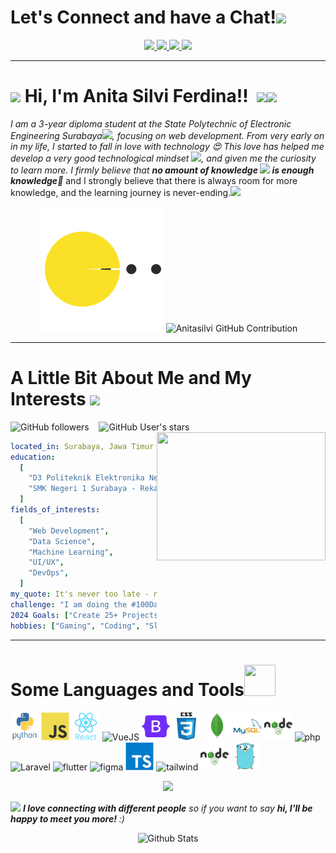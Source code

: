 ### <h1>Let's Connect and have a Chat!<img src="https://emoji.gg/assets/emoji/7279-vibecat.gif" width="24"/></h1>
<p align="center">
<a href="https://anitasilvi.github.io/">
  <img height="50" src="https://user-images.githubusercontent.com/46517096/166972883-f5f1d88c-0246-4374-88ac-ded0f2cf0699.png"/>
</a>
<a href="https://www.linkedin.com/in/anitasilviferdina/">
  <img height="50" src="https://user-images.githubusercontent.com/46517096/166973395-19676cd8-f8ec-4abf-83ff-da8243505b82.png"/>
</a>
<a href="https://twitter.com/aniitasilvi/">
  <img height="50" src="https://user-images.githubusercontent.com/46517096/166974271-91dfa250-d70b-4cb9-8707-f1bda1b708c3.png"/>
</a>
<a href="https://www.instagram.com/aniitasilvi/">
  <img height="50" src="https://user-images.githubusercontent.com/46517096/166974368-9798f39f-1f46-499c-b14e-81f0a3f83a06.png"/>
</a>
</p>
<hr>

### <h1><img src="https://github.com/rajput2107/rajput2107/blob/master/Assets/Hi.gif" width="29px"> Hi, I'm Anita Silvi Ferdina!!&nbsp;  <img src="https://raw.githubusercontent.com/alexnaiman/alexnaiman/master/resources/bongocat.gif" width="50px" /><img src="https://github.com/rajput2107/rajput2107/blob/master/Assets/Earth.gif" width="24px"></h1>
<em>I am a 3-year diploma student at the State Polytechnic of Electronic Engineering Surabaya<img src="https://media.giphy.com/media/fYSnHlufseco8Fh93Z/giphy.gif" width="30">, focusing on web development.</b></a> From very early on in my life, I started to fall in love with technology 😍 This love has helped me develop a very good technological mindset <img src="https://github.com/rajput2107/rajput2107/blob/master/Assets/PC.gif" height="20px"/>, and given me the curiosity to learn more. I firmly believe that **no amount of knowledge <img src="https://github.com/rajput2107/rajput2107/blob/master/Assets/Rocket.gif" height="18px"> is enough knowledge**🧠</em> and I strongly believe that there is always room for more knowledge, and the learning journey is never-ending.<img src="https://media.giphy.com/media/WUlplcMpOCEmTGBtBW/giphy.gif" width="30"> 

<div align="center">
	<img src="https://raw.githubusercontent.com/Aniket965/Aniket965/master/pacman.svg?sanitize=true" width="200" height="200">
	 <img src="https://github-profile-summary-cards.vercel.app/api/cards/profile-details?username=Anitasilvi&theme=algolia" alt="Anitasilvi GitHub Contribution"/>
</div>
<hr>

### <h1> A Little Bit About Me and My Interests <img src="https://media.giphy.com/media/VgCDAzcKvsR6OM0uWg/giphy.gif" width="50"></h1>

<img alt="GitHub followers" src="https://img.shields.io/github/followers/Anitasilvi?style=social"> &nbsp;&nbsp; <img alt="GitHub User's stars" src="https://img.shields.io/github/stars/Anitasilvi?style=social">
<img src="https://i.imgur.com/KXx0cCx.gif" align="right" width="270px" height="205px">

```yaml
located_in: Surabaya, Jawa Timur
education:
  [
    "D3 Politeknik Elektronika Negeri Surabaya - Teknik Informatika",
    "SMK Negeri 1 Surabaya - Rekayasa Perangkat Lunak",
  ]
fields_of_interests:
  [
    "Web Development",
    "Data Science",
    "Machine Learning",
    "UI/UX",
    "DevOps",
  ]
my_quote: It's never too late - never too late to start over, never too late to be happy
challenge: "I am doing the #100DaysOfCode challenge focused on react and typescript"
2024 Goals: ["Create 25+ Projects and learn at least 5-10 new Technologies."]
hobbies: ["Gaming", "Coding", "Sleeping", "Watching film", "Reading"]
```
  
---  

## <h1>Some Languages and Tools<img src="https://media2.giphy.com/media/QssGEmpkyEOhBCb7e1/giphy.gif?cid=ecf05e47a0n3gi1bfqntqmob8g9aid1oyj2wr3ds3mg700bl&rid=giphy.gif" width="50px" height="50px"> </h1>
<p align="left">
<img src="https://raw.githubusercontent.com/devicons/devicon/master/icons/python/python-original-wordmark.svg" alt="python" width="45" height="45"/>
<img src="https://raw.githubusercontent.com/devicons/devicon/master/icons/javascript/javascript-original.svg" alt="javascript" width="45" height="45" />
<img src="https://raw.githubusercontent.com/devicons/devicon/master/icons/react/react-original-wordmark.svg" alt="react" width="45" height="45" />
<img src="https://cdn.jsdelivr.net/gh/devicons/devicon/icons/vuejs/vuejs-original-wordmark.svg" alt="VueJS" width="45" height="45"/>
<img src="https://raw.githubusercontent.com/devicons/devicon/master/icons/bootstrap/bootstrap-plain.svg" alt="bootstrap" width="45" height="45" />
<img src="https://raw.githubusercontent.com/devicons/devicon/master/icons/css3/css3-original-wordmark.svg" alt="css3" width="45" height="45" />
<img src="https://raw.githubusercontent.com/devicons/devicon/master/icons/mongodb/mongodb-original.svg" alt="mongodb" width="45" height="45" />
<img src="https://raw.githubusercontent.com/devicons/devicon/master/icons/mysql/mysql-original-wordmark.svg" alt="mysql" width="45" height="45" />
<img src="https://raw.githubusercontent.com/devicons/devicon/master/icons/nodejs/nodejs-original-wordmark.svg" alt="nodejs" width="45" height="45" />
<img src="https://cdn.jsdelivr.net/gh/devicons/devicon/icons/php/php-original.svg" alt="php" width="45" height="45"/>
<img src="https://cdn.jsdelivr.net/gh/devicons/devicon/icons/laravel/laravel-plain-wordmark.svg" alt="Laravel" width="45" height="45"/>
<img src="https://cdn.jsdelivr.net/gh/devicons/devicon/icons/flutter/flutter-original.svg" alt="flutter" width="45" height="45"/> 
<img src="https://cdn.jsdelivr.net/gh/devicons/devicon/icons/figma/figma-original.svg" alt="figma" width="45" height="45"/>   
<img src="https://raw.githubusercontent.com/devicons/devicon/master/icons/typescript/typescript-original.svg" alt="typescript" width="45" height="45"/>
<img src="https://www.vectorlogo.zone/logos/tailwindcss/tailwindcss-icon.svg" alt="tailwind" width="45" height="45"/>
<img src="https://raw.githubusercontent.com/devicons/devicon/master/icons/nodejs/nodejs-original-wordmark.svg" alt="nodejs" width="45" height="45"/> 
<img src="https://raw.githubusercontent.com/devicons/devicon/master/icons/go/go-original.svg" alt="go" width="45" height="45"/>
</p>
<p align="center"> 
  <img src="https://raw.githubusercontent.com/saadeghi/saadeghi/master/dino.gif" />
</p>
<em><img src="https://media.giphy.com/media/LnQjpWaON8nhr21vNW/giphy.gif" width="60"> <b>I love connecting with different people</b> so if you want to say <b>hi, I'll be happy to meet you more!</b> :)</em>
<p align="center">
        <img src="https://raw.githubusercontent.com/mayhemantt/mayhemantt/Update/svg/Bottom.svg" alt="Github Stats" />
</p>
